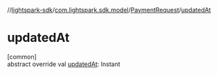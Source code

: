 //[lightspark-sdk](../../../index.md)/[com.lightspark.sdk.model](../index.md)/[PaymentRequest](index.md)/[updatedAt](updated-at.md)

# updatedAt

[common]\
abstract override val [updatedAt](updated-at.md): Instant
